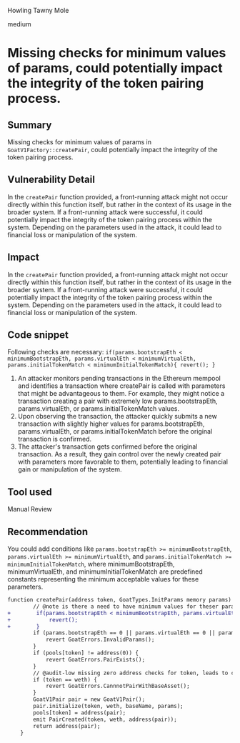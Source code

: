 Howling Tawny Mole

medium

# Missing checks for minimum values of params, could potentially impact the integrity of the token pairing process.

## Summary

Missing checks for minimum values of params in `GoatV1Factory::createPair`, could potentially impact the integrity of the token pairing process. 

## Vulnerability Detail

In the `createPair` function provided, a front-running attack might not occur directly within this function itself, but rather in the context of its usage in the broader system. If a front-running attack were successful, it could potentially impact the integrity of the token pairing process within the system. Depending on the parameters used in the attack, it could lead to financial loss or manipulation of the system.

## Impact

In the `createPair` function provided, a front-running attack might not occur directly within this function itself, but rather in the context of its usage in the broader system. If a front-running attack were successful, it could potentially impact the integrity of the token pairing process within the system. Depending on the parameters used in the attack, it could lead to financial loss or manipulation of the system.

## Code snippet

Following checks are necessary: 
`if(params.bootstrapEth < minimumBootstrapEth, params.virtualEth < minimumVirtualEth, params.initialTokenMatch < minimumInitialTokenMatch){
           revert();
       }`

1. An attacker monitors pending transactions in the Ethereum mempool and identifies a transaction where createPair is called with parameters that might be advantageous to them. For example, they might notice a transaction creating a pair with extremely low params.bootstrapEth, params.virtualEth, or params.initialTokenMatch values.
2. Upon observing the transaction, the attacker quickly submits a new transaction with slightly higher values for params.bootstrapEth, params.virtualEth, or params.initialTokenMatch before the original transaction is confirmed.
3. The attacker's transaction gets confirmed before the original transaction. As a result, they gain control over the newly created pair with parameters more favorable to them, potentially leading to financial gain or manipulation of the system.

## Tool used

Manual Review

## Recommendation

You could add conditions like `params.bootstrapEth >= minimumBootstrapEth`, `params.virtualEth >= minimumVirtualEth`, and `params.initialTokenMatch >= minimumInitialTokenMatch`, where minimumBootstrapEth, minimumVirtualEth, and minimumInitialTokenMatch are predefined constants representing the minimum acceptable values for these parameters.
```diff
function createPair(address token, GoatTypes.InitParams memory params) external returns (address) {
        // @note is there a need to have minimum values for theser params so it can't be frontrun?
+        if(params.bootstrapEth < minimumBootstrapEth, params.virtualEth < minimumVirtualEth, params.initialTokenMatch < minimumInitialTokenMatch){
+            revert();
+        }
        if (params.bootstrapEth == 0 || params.virtualEth == 0 || params.initialTokenMatch == 0) {
            revert GoatErrors.InvalidParams();
        }
        if (pools[token] != address(0)) {
            revert GoatErrors.PairExists();
        }
        // @audit-low missing zero address checks for token, leads to contract failure, invalid data handling or unintended behaviour
        if (token == weth) {
            revert GoatErrors.CannnotPairWithBaseAsset();
        }
        GoatV1Pair pair = new GoatV1Pair();
        pair.initialize(token, weth, baseName, params);
        pools[token] = address(pair);
        emit PairCreated(token, weth, address(pair));
        return address(pair);
    }
```
